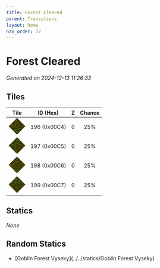 ```yaml
---
title: Forest Cleared
parent: Transitions
layout: home
nav_order: 72
---
```


# Forest Cleared

_Generated on 2024-12-13 11:26:33_

## Tiles

| Tile | ID (Hex) | Z | Chance |
|:----:|:--------:|:--:|:------:|
| ![0x00C4](../../assets/tiles/0x00C4.png) | 196 (0x00C4) | 0 | 25% |
| ![0x00C5](../../assets/tiles/0x00C5.png) | 197 (0x00C5) | 0 | 25% |
| ![0x00C6](../../assets/tiles/0x00C6.png) | 198 (0x00C6) | 0 | 25% |
| ![0x00C7](../../assets/tiles/0x00C7.png) | 199 (0x00C7) | 0 | 25% |

## Statics

_None_

## Random Statics

- [Goblin Forest Vyseky](../../statics/Goblin Forest Vyseky)
